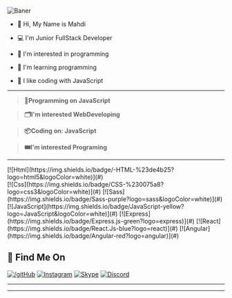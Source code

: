 
![Baner](https://github.com/SaLaMaNdeR-81/SaLaMaNdeR-81/assets/104043896/49b67280-ba5a-4f75-bde7-62f33ffba0f3)

- 👋 Hi, My Name is Mahdi
  
- 💻 I'm Junior FullStack Developer
- 👀 I'm interested in programming 
- 🌱 I'm learning programming
- 💞️ I like coding with JavaScript
  
---
> **💾Programming on JavaScript**

> **🗂️I'm interested WebDeveloping**

> **📦Coding on: JavaScript**

> **🎟️I'm interested Programing**
----

<div>  </div>
<div title="Html"> [![Html](https://img.shields.io/badge/-HTML-%23de4b25?logo=html5&logoColor=white)](#) </div>
[![Css](https://img.shields.io/badge/CSS-%230075a8?logo=css3&logoColor=white)](#)
[![Sass](https://img.shields.io/badge/Sass-purple?logo=sass&logoColor=white)](#)
[![JavaScript](https://img.shields.io/badge/JavaScript-yellow?logo=JavaScript&logoColor=white)](#)
[![Express](https://img.shields.io/badge/Express.js-green?logo=express)](#)
[![React](https://img.shields.io/badge/React.Js-blue?logo=react)](#)
[![Angular](https://img.shields.io/badge/Angular-red?logo=angular)](#)

## 📌 Find Me On

[![/gitHub](https://img.shields.io/badge/GitHub-gray?style=for-the-badge&logo=github)](https://github.com/SaLaMaNdeR-81)
[![Instagram](https://img.shields.io/badge/Instagram-gray?style=for-the-badge&logo=instagram)](https://www.instagram.com/salamander_m81/)
[![Skype](https://img.shields.io/badge/Skype-gray?style=for-the-badge&logo=skype)](https://join.skype.com/invite/MqAGDpkFdq01)
[![Discord](https://img.shields.io/badge/Discord-gray?style=for-the-badge&logo=discord)](https://discordapp.com/users/499404559592980480)

-------

-------

